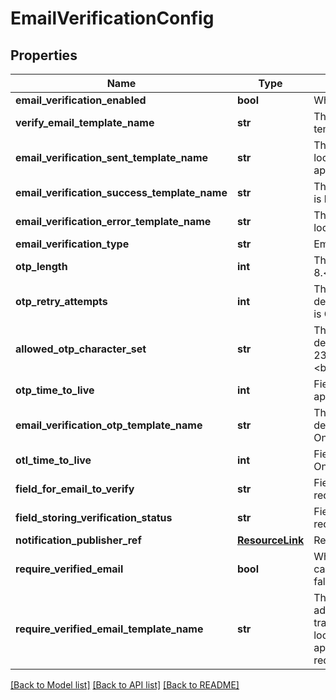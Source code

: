 # EmailVerificationConfig

## Properties
Name | Type | Description | Notes
------------ | ------------- | ------------- | -------------
**email_verification_enabled** | **bool** | Whether the email ownership verification is enabled. | [optional] 
**verify_email_template_name** | **str** | The template name for verify email. The default is message-template-email-ownership-verification.html. | [optional] 
**email_verification_sent_template_name** | **str** | The template name for email verification sent. The default is local.identity.email.verification.sent.html.&lt;br&gt;Note:Only applicable if EmailVerificationType is OTL. | [optional] 
**email_verification_success_template_name** | **str** | The template name for email verification success. The default is local.identity.email.verification.success.html. | [optional] 
**email_verification_error_template_name** | **str** | The template name for email verification error.  The default is local.identity.email.verification.error.html. | [optional] 
**email_verification_type** | **str** | Email Verification Type. | [optional] 
**otp_length** | **int** | The OTP length generated for email verification. The default is 8.&lt;br&gt;Note: Only applicable if EmailVerificationType is OTP. | [optional] 
**otp_retry_attempts** | **int** | The number of OTP retry attempts for email verification. The default is 3.&lt;br&gt;Note: Only applicable if EmailVerificationType is OTP. | [optional] 
**allowed_otp_character_set** | **str** | The allowed character set used to generate the OTP. The default is 23456789BCDFGHJKMNPQRSTVWXZbcdfghjkmnpqrstvwxz.&lt;br&gt;Note: Only applicable if EmailVerificationType is OTP. | [optional] 
**otp_time_to_live** | **int** | Field used OTP time to live. The default is 15.&lt;br&gt;Note: Only applicable if EmailVerificationType is OTP. | [optional] 
**email_verification_otp_template_name** | **str** | The template name for email verification OTP verification.  The default is local.identity.email.verification.otp.html.&lt;br&gt;Note: Only applicable if EmailVerificationType is OTP. | [optional] 
**otl_time_to_live** | **int** | Field used OTL time to live. The default is 1440.&lt;br&gt;Note: Only applicable if EmailVerificationType is OTL. | [optional] 
**field_for_email_to_verify** | **str** | Field used for email ownership verification.&lt;br&gt;Note: Not required when emailVerificationEnabled is set to false. | 
**field_storing_verification_status** | **str** | Field used for storing email verification status.&lt;br&gt;Note: Not required when emailVerificationEnabled is set to false. | 
**notification_publisher_ref** | [**ResourceLink**](ResourceLink.md) | Reference to the associated notification publisher. | [optional] 
**require_verified_email** | **bool** | Whether the user must verify their email address before they can complete a single sign-on transaction. The default is false. | [optional] 
**require_verified_email_template_name** | **str** | The template to render when the user must verify their email address before they can complete a single sign-on transaction. The default is local.identity.email.verification.required.html.&lt;br&gt;Note:Only applicable if EmailVerificationType is OTL and requireVerifiedEmail is true. | [optional] 

[[Back to Model list]](../README.md#documentation-for-models) [[Back to API list]](../README.md#documentation-for-api-endpoints) [[Back to README]](../README.md)


